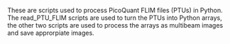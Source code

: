 These are scripts used to process PicoQuant FLIM files (PTUs) in Python. The read_PTU_FLIM scripts are used to turn the PTUs into Python arrays, the other two scripts are used to process the arrays as multibeam images and save approrpiate images.
